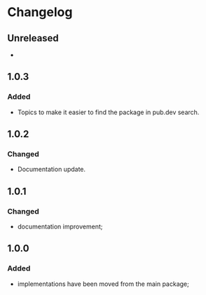 # Changelog

## Unreleased
* 

## 1.0.3
### Added
* Topics to make it easier to find the package in pub.dev search.

## 1.0.2
### Changed
* Documentation update.

## 1.0.1
### Changed
* documentation improvement;

## 1.0.0
### Added
* implementations have been moved from the main package;